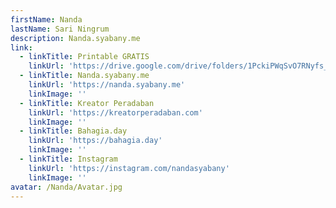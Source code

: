 ```yaml
---
firstName: Nanda
lastName: Sari Ningrum
description: Nanda.syabany.me
link:
  - linkTitle: Printable GRATIS
    linkUrl: 'https://drive.google.com/drive/folders/1PckiPWqSvO7RNyfs_UzAgnZJbOjVZZyj'
  - linkTitle: Nanda.syabany.me
    linkUrl: 'https://nanda.syabany.me'
    linkImage: ''
  - linkTitle: Kreator Peradaban
    linkUrl: 'https://kreatorperadaban.com'
    linkImage: ''
  - linkTitle: Bahagia.day
    linkUrl: 'https://bahagia.day'
    linkImage: ''
  - linkTitle: Instagram
    linkUrl: 'https://instagram.com/nandasyabany'
    linkImage: ''
avatar: /Nanda/Avatar.jpg
---
```




































